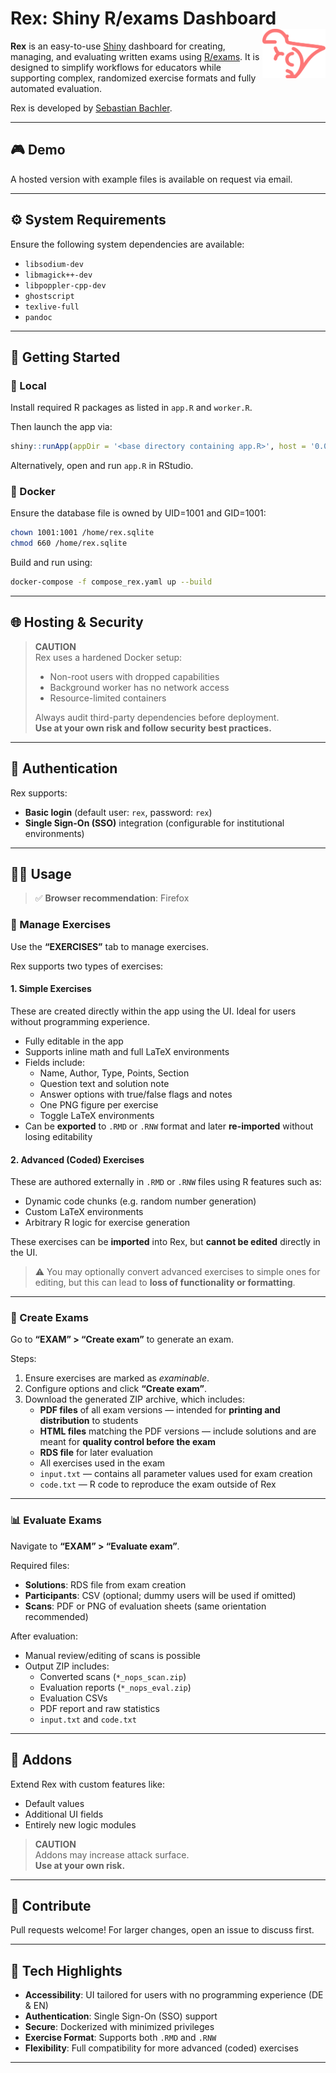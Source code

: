 # Rex: Shiny R/exams Dashboard <img src="https://raw.githubusercontent.com/guesswho1234/Rex/main/www/logo.svg" align="right" alt="Rex logo" width="20%" />

**Rex** is an easy-to-use [Shiny](https://shiny.posit.co/) dashboard for creating, managing, and evaluating written exams using [R/exams](https://www.R-exams.org/). It is designed to simplify workflows for educators while supporting complex, randomized exercise formats and fully automated evaluation.

Rex is developed by [Sebastian Bachler](mailto:sbachler@gmx.at).

---

## 🎮 Demo

A hosted version with example files is available on request via email.

---

## ⚙️ System Requirements

Ensure the following system dependencies are available:

- `libsodium-dev`
- `libmagick++-dev`
- `libpoppler-cpp-dev`
- `ghostscript`
- `texlive-full`
- `pandoc`

---

## 🚀 Getting Started

### 🔌 Local

Install required R packages as listed in `app.R` and `worker.R`.

Then launch the app via:

```R
shiny::runApp(appDir = '<base directory containing app.R>', host = '0.0.0.0', port = 3838)
```

Alternatively, open and run `app.R` in RStudio.

### 🐳 Docker

Ensure the database file is owned by UID=1001 and GID=1001:

```bash
chown 1001:1001 /home/rex.sqlite
chmod 660 /home/rex.sqlite
```

Build and run using:

```bash
docker-compose -f compose_rex.yaml up --build
```

---

## 🌐 Hosting & Security

> **CAUTION**  
> Rex uses a hardened Docker setup:
> - Non-root users with dropped capabilities  
> - Background worker has no network access  
> - Resource-limited containers  
>
> Always audit third-party dependencies before deployment.  
> **Use at your own risk and follow security best practices.**

---

## 🔐 Authentication

Rex supports:
- **Basic login** (default user: `rex`, password: `rex`)
- **Single Sign-On (SSO)** integration (configurable for institutional environments)

---

## 🧑‍🏫 Usage

> ✅ **Browser recommendation**: Firefox

### 🧩 Manage Exercises

Use the **“EXERCISES”** tab to manage exercises.

Rex supports two types of exercises:

#### 1. **Simple Exercises**  
These are created directly within the app using the UI. Ideal for users without programming experience.

- Fully editable in the app
- Supports inline math and full LaTeX environments
- Fields include:
  - Name, Author, Type, Points, Section
  - Question text and solution note
  - Answer options with true/false flags and notes
  - One PNG figure per exercise
  - Toggle LaTeX environments
- Can be **exported** to `.RMD` or `.RNW` format and later **re-imported** without losing editability

#### 2. **Advanced (Coded) Exercises**  
These are authored externally in `.RMD` or `.RNW` files using R features such as:

- Dynamic code chunks (e.g. random number generation)
- Custom LaTeX environments
- Arbitrary R logic for exercise generation

These exercises can be **imported** into Rex, but **cannot be edited** directly in the UI.  
> ⚠️ You may optionally convert advanced exercises to simple ones for editing, but this can lead to **loss of functionality or formatting**.

---

### 📝 Create Exams

Go to **“EXAM” > “Create exam”** to generate an exam.

Steps:
1. Ensure exercises are marked as *examinable*.
2. Configure options and click **“Create exam”**.
3. Download the generated ZIP archive, which includes:
   - **PDF files** of all exam versions — intended for **printing and distribution** to students
   - **HTML files** matching the PDF versions — include solutions and are meant for **quality control before the exam**
   - **RDS file** for later evaluation
   - All exercises used in the exam
   - `input.txt` — contains all parameter values used for exam creation
   - `code.txt` — R code to reproduce the exam outside of Rex

---

### 📊 Evaluate Exams

Navigate to **“EXAM” > “Evaluate exam”**.

Required files:
- **Solutions**: RDS file from exam creation
- **Participants**: CSV (optional; dummy users will be used if omitted)
- **Scans**: PDF or PNG of evaluation sheets (same orientation recommended)

After evaluation:
- Manual review/editing of scans is possible
- Output ZIP includes:
  - Converted scans (`*_nops_scan.zip`)
  - Evaluation reports (`*_nops_eval.zip`)
  - Evaluation CSVs
  - PDF report and raw statistics
  - `input.txt` and `code.txt`

---

## 🧩 Addons

Extend Rex with custom features like:
- Default values
- Additional UI fields
- Entirely new logic modules

> **CAUTION**  
> Addons may increase attack surface.  
> **Use at your own risk.**

---

## 🤝 Contribute

Pull requests welcome! For larger changes, open an issue to discuss first.

---

## 🧠 Tech Highlights

- **Accessibility**: UI tailored for users with no programming experience (DE & EN)
- **Authentication**: Single Sign-On (SSO) support
- **Secure**: Dockerized with minimized privileges
- **Exercise Format**: Supports both `.RMD` and `.RNW`
- **Flexibility**: Full compatibility for more advanced (coded) exercises

---
